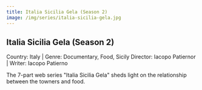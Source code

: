 ```yaml
---
title: Italia Sicilia Gela (Season 2)
image: /img/series/italia-sicilia-gela.jpg
---
```


## Italia Sicilia Gela (Season 2)
Country: Italy | Genre: Documentary, Food, Sicily
Director: Iacopo Patiernor | Writer: Iacopo Patierno

The 7-part web series "Italia Sicilia Gela" sheds light on the relationship between the towners and food.
